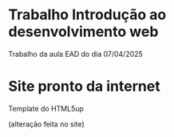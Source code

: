 # Trabalho Introdução ao desenvolvimento web
 Trabalho da aula EAD do dia 07/04/2025
# Site pronto da internet
 Template do HTML5up

(alteração feita no site)
